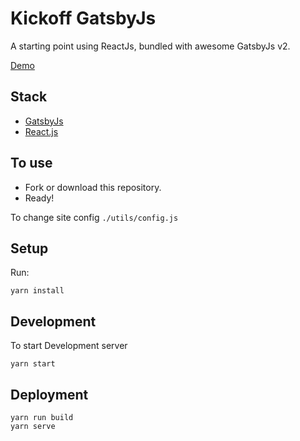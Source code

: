 # Kickoff GatsbyJs

A starting point using ReactJs, bundled with awesome GatsbyJs v2.

[Demo](https://kickoff-gatsbyjs.netlify.com/)

## Stack

- [GatsbyJs](https://www.gatsbyjs.org/)
- [React.js](https://reactjs.org/)

## To use

- Fork or download this repository.
- Ready!

To change site config `./utils/config.js`

## Setup

Run:

```
yarn install
```

## Development

To start Development server

```
yarn start
```

## Deployment

```
yarn run build
yarn serve

```
